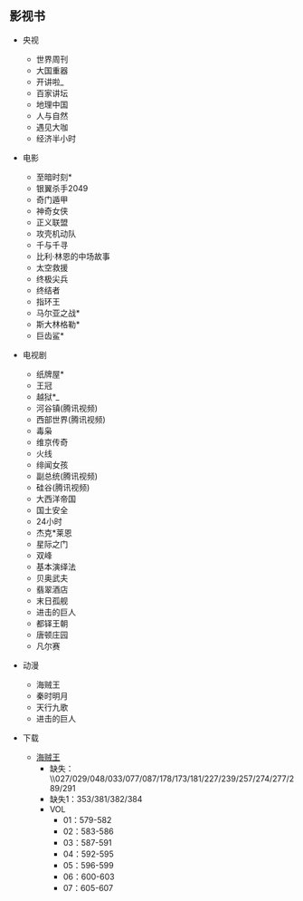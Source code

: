 ##  影视书

-   央视
    -   世界周刊
    -   大国重器
    -   开讲啦_
    -   百家讲坛
    -   地理中国
    -   人与自然
    -   遇见大咖
    -   经济半小时
-   电影
    -   至暗时刻*
    -   银翼杀手2049
    -   奇门遁甲
    -   神奇女侠
    -   正义联盟
    -   攻壳机动队
    -   千与千寻
    -   比利·林恩的中场故事
    -   太空救援
    -   终极尖兵
    -   终结者
    -   指环王
    -   马尔亚之战*
    -   斯大林格勒*
    -   巨齿鲨*

-   电视剧
    -   纸牌屋*
    -   王冠
    -   越狱*_
    -   河谷镇(腾讯视频)
    -   西部世界(腾讯视频)
    -   毒枭
    -   维京传奇
    -   火线
    -   绯闻女孩
    -   副总统(腾讯视频)
    -   硅谷(腾讯视频)
    -   大西洋帝国
    -   国土安全
    -   24小时
    -   杰克*莱恩
    -   星际之门
    -   双峰
    -   基本演绎法
    -   贝奥武夫
    -   翡翠酒店
    -   末日孤舰
    -   进击的巨人
    -   都铎王朝
    -   唐顿庄园
    -   凡尔赛
-   动漫
    -   海贼王
    -   秦时明月
    -   天行九歌
    -   进击的巨人
-   下载
    -   [海贼王](http://www.kisssub.org/search.php?keyword=%E6%B5%B7%E8%B4%BC%E7%8E%8B+%E7%AE%80%E6%97%A5)
        -   缺失：\\\\027/029/048/033/077/087/178/173/181/227/239/257/274/277/289/291
        -   缺失1：353/381/382/384
        -   VOL
            -   01：579-582
            -   02：583-586
            -   03：587-591
            -   04：592-595
            -   05：596-599
            -   06：600-603
            -   07：605-607